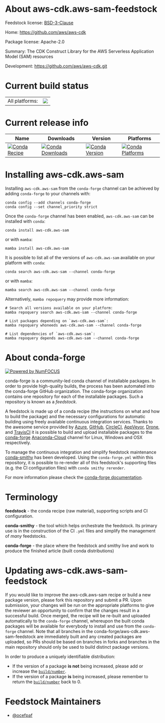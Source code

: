 About aws-cdk.aws-sam-feedstock
===============================

Feedstock license: [BSD-3-Clause](https://github.com/conda-forge/aws-cdk.aws-sam-feedstock/blob/main/LICENSE.txt)

Home: https://github.com/aws/aws-cdk

Package license: Apache-2.0

Summary: The CDK Construct Library for the AWS Serverless Application Model (SAM) resources

Development: https://github.com/aws/aws-cdk.git

Current build status
====================


<table><tr><td>All platforms:</td>
    <td>
      <a href="https://dev.azure.com/conda-forge/feedstock-builds/_build/latest?definitionId=19906&branchName=main">
        <img src="https://dev.azure.com/conda-forge/feedstock-builds/_apis/build/status/aws-cdk.aws-sam-feedstock?branchName=main">
      </a>
    </td>
  </tr>
</table>

Current release info
====================

| Name | Downloads | Version | Platforms |
| --- | --- | --- | --- |
| [![Conda Recipe](https://img.shields.io/badge/recipe-aws--cdk.aws--sam-green.svg)](https://anaconda.org/conda-forge/aws-cdk.aws-sam) | [![Conda Downloads](https://img.shields.io/conda/dn/conda-forge/aws-cdk.aws-sam.svg)](https://anaconda.org/conda-forge/aws-cdk.aws-sam) | [![Conda Version](https://img.shields.io/conda/vn/conda-forge/aws-cdk.aws-sam.svg)](https://anaconda.org/conda-forge/aws-cdk.aws-sam) | [![Conda Platforms](https://img.shields.io/conda/pn/conda-forge/aws-cdk.aws-sam.svg)](https://anaconda.org/conda-forge/aws-cdk.aws-sam) |

Installing aws-cdk.aws-sam
==========================

Installing `aws-cdk.aws-sam` from the `conda-forge` channel can be achieved by adding `conda-forge` to your channels with:

```
conda config --add channels conda-forge
conda config --set channel_priority strict
```

Once the `conda-forge` channel has been enabled, `aws-cdk.aws-sam` can be installed with `conda`:

```
conda install aws-cdk.aws-sam
```

or with `mamba`:

```
mamba install aws-cdk.aws-sam
```

It is possible to list all of the versions of `aws-cdk.aws-sam` available on your platform with `conda`:

```
conda search aws-cdk.aws-sam --channel conda-forge
```

or with `mamba`:

```
mamba search aws-cdk.aws-sam --channel conda-forge
```

Alternatively, `mamba repoquery` may provide more information:

```
# Search all versions available on your platform:
mamba repoquery search aws-cdk.aws-sam --channel conda-forge

# List packages depending on `aws-cdk.aws-sam`:
mamba repoquery whoneeds aws-cdk.aws-sam --channel conda-forge

# List dependencies of `aws-cdk.aws-sam`:
mamba repoquery depends aws-cdk.aws-sam --channel conda-forge
```


About conda-forge
=================

[![Powered by
NumFOCUS](https://img.shields.io/badge/powered%20by-NumFOCUS-orange.svg?style=flat&colorA=E1523D&colorB=007D8A)](https://numfocus.org)

conda-forge is a community-led conda channel of installable packages.
In order to provide high-quality builds, the process has been automated into the
conda-forge GitHub organization. The conda-forge organization contains one repository
for each of the installable packages. Such a repository is known as a *feedstock*.

A feedstock is made up of a conda recipe (the instructions on what and how to build
the package) and the necessary configurations for automatic building using freely
available continuous integration services. Thanks to the awesome service provided by
[Azure](https://azure.microsoft.com/en-us/services/devops/), [GitHub](https://github.com/),
[CircleCI](https://circleci.com/), [AppVeyor](https://www.appveyor.com/),
[Drone](https://cloud.drone.io/welcome), and [TravisCI](https://travis-ci.com/)
it is possible to build and upload installable packages to the
[conda-forge](https://anaconda.org/conda-forge) [Anaconda-Cloud](https://anaconda.org/)
channel for Linux, Windows and OSX respectively.

To manage the continuous integration and simplify feedstock maintenance
[conda-smithy](https://github.com/conda-forge/conda-smithy) has been developed.
Using the ``conda-forge.yml`` within this repository, it is possible to re-render all of
this feedstock's supporting files (e.g. the CI configuration files) with ``conda smithy rerender``.

For more information please check the [conda-forge documentation](https://conda-forge.org/docs/).

Terminology
===========

**feedstock** - the conda recipe (raw material), supporting scripts and CI configuration.

**conda-smithy** - the tool which helps orchestrate the feedstock.
                   Its primary use is in the construction of the CI ``.yml`` files
                   and simplify the management of *many* feedstocks.

**conda-forge** - the place where the feedstock and smithy live and work to
                  produce the finished article (built conda distributions)


Updating aws-cdk.aws-sam-feedstock
==================================

If you would like to improve the aws-cdk.aws-sam recipe or build a new
package version, please fork this repository and submit a PR. Upon submission,
your changes will be run on the appropriate platforms to give the reviewer an
opportunity to confirm that the changes result in a successful build. Once
merged, the recipe will be re-built and uploaded automatically to the
`conda-forge` channel, whereupon the built conda packages will be available for
everybody to install and use from the `conda-forge` channel.
Note that all branches in the conda-forge/aws-cdk.aws-sam-feedstock are
immediately built and any created packages are uploaded, so PRs should be based
on branches in forks and branches in the main repository should only be used to
build distinct package versions.

In order to produce a uniquely identifiable distribution:
 * If the version of a package **is not** being increased, please add or increase
   the [``build/number``](https://docs.conda.io/projects/conda-build/en/latest/resources/define-metadata.html#build-number-and-string).
 * If the version of a package **is** being increased, please remember to return
   the [``build/number``](https://docs.conda.io/projects/conda-build/en/latest/resources/define-metadata.html#build-number-and-string)
   back to 0.

Feedstock Maintainers
=====================

* [@ocefpaf](https://github.com/ocefpaf/)

